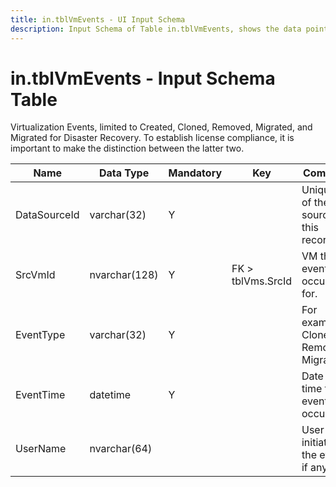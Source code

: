 ```yaml
---
title: in.tblVmEvents - UI Input Schema
description: Input Schema of Table in.tblVmEvents, shows the data points and types included on this table.
---
```

# in.tblVmEvents - Input Schema Table

Virtualization Events, limited to Created, Cloned, Removed, Migrated, and Migrated for Disaster Recovery.​ To establish license compliance, it is important to make the distinction between the latter two.​

| Name         | Data Type     | Mandatory | Key               | Comment                                  |
|--------------|---------------|-----------|-------------------|------------------------------------------|
| DataSourceId | varchar(32)   | Y         |                   | Unique ID of the source of this record.  |
| SrcVmId      | nvarchar(128) | Y         | FK > tblVms.SrcId​ | VM this event occurred for.              |
| EventType    | varchar(32)   | Y         |                   | For example Cloned, Removed, Migrated... |
| EventTime    | datetime      | Y         |                   | Date and time the event occurred.        |
| UserName     | nvarchar(64)  |           |                   | User that initiated the event, if any    |